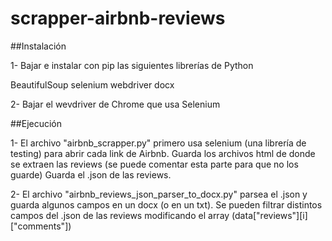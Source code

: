 # scrapper-airbnb-reviews

##Instalación

1- Bajar e instalar con pip las siguientes librerías de Python

BeautifulSoup
selenium
webdriver
docx

2- Bajar el wevdriver de Chrome que usa Selenium

##Ejecución

1- El archivo "airbnb_scrapper.py" primero usa selenium (una librería de testing) para abrir cada link de Airbnb.
Guarda los archivos html de donde se extraen las reviews (se puede comentar esta parte para que no los guarde)
Guarda el .json de las reviews. 

2- El archivo "airbnb_reviews_json_parser_to_docx.py" parsea el .json y guarda algunos campos en un docx (o en un txt).
Se pueden filtrar distintos campos del .json de las reviews modificando el array (data["reviews"][i]["comments"])
